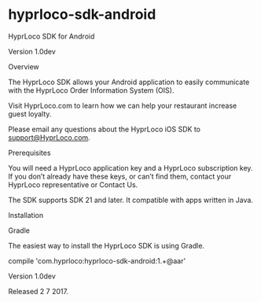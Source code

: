 # hyprloco-sdk-android
HyprLoco SDK for Android

Version 1.0dev

Overview

The HyprLoco SDK allows your Android application to easily communicate with the HyprLoco Order Information System (OIS).

Visit HyprLoco.com to learn how we can help your restaurant increase guest loyalty.

Please email any questions about the HyprLoco iOS SDK to support@HyprLoco.com.

Prerequisites

You will need a HyprLoco application key and a HyprLoco subscription key. If you don’t already have these keys, or can’t find them, contact your HyprLoco representative or Contact Us.

The SDK supports SDK 21 and later. It compatible with apps written in Java.

Installation

Gradle

The easiest way to install the HyprLoco SDK is using Gradle.

compile 'com.hyprloco:hyprloco-sdk-android:1.+@aar'

Version 1.0dev



Released 2 7 2017.

